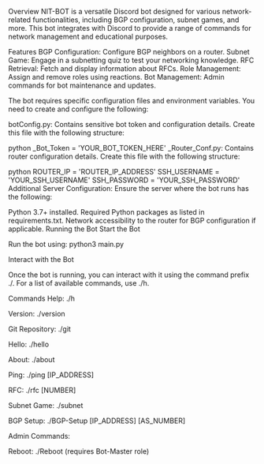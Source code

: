 Overview
NIT-BOT is a versatile Discord bot designed for various network-related functionalities, including BGP configuration, subnet games, and more. This bot integrates with Discord to provide a range of commands for network management and educational purposes.

Features
BGP Configuration: Configure BGP neighbors on a router.
Subnet Game: Engage in a subnetting quiz to test your networking knowledge.
RFC Retrieval: Fetch and display information about RFCs.
Role Management: Assign and remove roles using reactions.
Bot Management: Admin commands for bot maintenance and updates.

The bot requires specific configuration files and environment variables. You need to create and configure the following:

botConfig.py: Contains sensitive bot token and configuration details. Create this file with the following structure:

python
_Bot_Token = 'YOUR_BOT_TOKEN_HERE'
_Router_Conf.py: Contains router configuration details. Create this file with the following structure:

python
ROUTER_IP = 'ROUTER_IP_ADDRESS'
SSH_USERNAME = 'YOUR_SSH_USERNAME'
SSH_PASSWORD = 'YOUR_SSH_PASSWORD'
Additional Server Configuration: Ensure the server where the bot runs has the following:

Python 3.7+ installed.
Required Python packages as listed in requirements.txt.
Network accessibility to the router for BGP configuration if applicable.
Running the Bot
Start the Bot

Run the bot using:
python3 main.py

Interact with the Bot

Once the bot is running, you can interact with it using the command prefix ./. For a list of available commands, use ./h.

Commands
Help: ./h

Version: ./version

Git Repository: ./git

Hello: ./hello

About: ./about

Ping: ./ping [IP_ADDRESS]

RFC: ./rfc [NUMBER]

Subnet Game: ./subnet

BGP Setup: ./BGP-Setup [IP_ADDRESS] [AS_NUMBER]

Admin Commands:

Reboot: ./Reboot (requires Bot-Master role)
